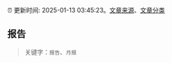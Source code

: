 :alarm_clock: 更新时间: 2025-01-13 03:45:23。[文章来源](/README.md)、[文章分类](/TAGS.md)

## 报告


> 关键字：`报告`、`月报`



